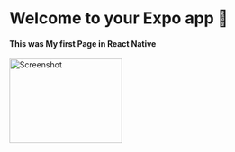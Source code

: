 # Welcome to your Expo app 👋
#### This was My first Page in React Native



<img src="https://github.com/user-attachments/assets/0b95b137-2a07-45de-8ab5-5991014846fe" alt="Screenshot" width="200" height="150">


